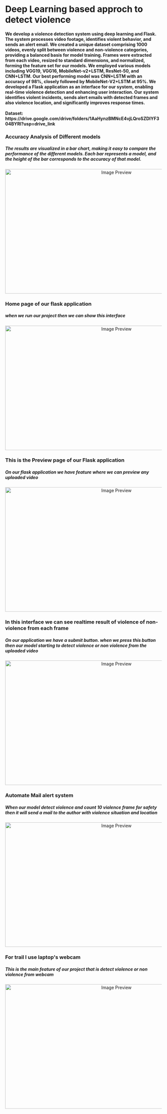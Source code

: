 <h1>Deep Learning based approch to detect violence</h1>
<h4>We develop a violence detection system using deep learning and Flask. The system processes video footage, identifies violent behavior, and sends an alert email. We created a unique dataset comprising 1000 videos, evenly split between violence and non-violence categories, providing a balanced basis for model training. Frames were extracted from each video, resized to standard dimensions, and normalized, forming the feature set for our models. We employed various models including VGG19, VGG16, MobileNet-v2+LSTM, ResNet-50, and CNN+LSTM. Our best performing model was CNN+LSTM with an accuracy of 98%, closely followed by MobileNet-V2+LSTM at 95%. We developed a Flask application as an interface for our system, enabling real-time violence detection and enhancing user interaction. Our system identifies violent incidents, sends alert emails with detected frames and also violence location, and significantly improves response times.<br><br>
Dataset: https://drive.google.com/drive/folders/1AaHynzBMNcE4vjLQroSZDIYF304BYRI?usp=drive_link
</h4>
<h3>Accuracy Analysis of Different models</h3>
<h5>The results are visualized in a bar chart, making it easy to compare the performance of the different models. Each bar represents a model, and the height of the bar corresponds to the accuracy of that model.</h5>
<div style="text-align:center;">
    <img src="https://github.com/Nirob-0812/Violence-Detection/assets/75689692/1fca968a-b7ab-46ef-a114-7d451a8f6c8a" alt="Image Preview" width="700" height="400">
</div>
<h3>Home page of our flask application</h3>
<h5>when we run our project then we can show this interface</h5>
<div style="text-align:center;">
    <img src="https://github.com/Nirob-0812/Violence-Detection/assets/75689692/53c78495-62de-49af-ab06-8f278a1ddc12" alt="Image Preview" width="700" height="400">
</div>

<h3>This is the Preview page of our Flask application</h3>
<h5>On our flask application we have feature where we can preview any uploaded video</h5>
<div style="text-align:center;">
    <img src="https://github.com/Nirob-0812/Violence-Detection/assets/75689692/4fe54f72-dfca-45b0-887e-457b7c3da108" alt="Image Preview" width="700" height="400">
</div>
<h3>In this interface we can see realtime result of violence of non-violence from each frame</h3>
<h5>On our application we have a submit button. when we press this button then our model starting to detect violence or non violence from the uploaded video</h5>
<div style="text-align:center;">
    <img src="https://github.com/Nirob-0812/Violence-Detection/assets/75689692/d03514ac-5d15-42e0-af84-312e2ea76900" alt="Image Preview" width="700" height="400">
</div>
<h3>Automate Mail alert system</h3>
<h5>When our model detect violence and count 10 violence frame for safety then it will send a mail to the author with violence situation and location</h5>
<div style="text-align:center;">
    <img src="https://github.com/Nirob-0812/Violence-Detection/assets/75689692/7719e947-b187-4ce8-b3da-34364545584c" alt="Image Preview" width="700" height="400">
</div>
<h3>For trail I use laptop's webcam</h3>
<h5>This is the main feature of our project that is detect violence or non violence from webcam</h5>
<div style="text-align:center;">
    <img src="https://github.com/Nirob-0812/Violence-Detection/assets/75689692/793c8995-3c7b-4d11-b600-c93d9c931380" alt="Image Preview" width="700" height="400">
</div>


